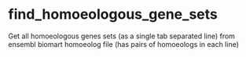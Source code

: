 # find_homoeologous_gene_sets
Get all homoeologous genes sets (as a single tab separated line) from ensembl biomart homoeolog file (has pairs of homoeologs in each line)
